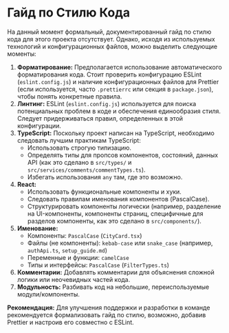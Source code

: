 # Гайд по Стилю Кода

На данный момент формальный, документированный гайд по стилю кода для этого проекта отсутствует. Однако, исходя из используемых технологий и конфигурационных файлов, можно выделить следующие моменты:

1.  **Форматирование:** Предполагается использование автоматического форматирования кода. Стоит проверить конфигурацию ESLint (`eslint.config.js`) и наличие конфигурационных файлов для Prettier (если используется, часто `.prettierrc` или секция в `package.json`), чтобы понять конкретные правила.
2.  **Линтинг:** ESLint (`eslint.config.js`) используется для поиска потенциальных проблем в коде и обеспечения единообразия стиля. Следует придерживаться правил, определенных в этой конфигурации.
3.  **TypeScript:** Поскольку проект написан на TypeScript, необходимо следовать лучшим практикам TypeScript:
    *   Использовать строгую типизацию.
    *   Определять типы для пропсов компонентов, состояний, данных API (как это сделано в `src/types/` и `src/services/comments/commentTypes.ts`).
    *   Избегать использования `any` там, где это возможно.
4.  **React:**
    *   Использовать функциональные компоненты и хуки.
    *   Следовать правилам именования компонентов (PascalCase).
    *   Структурировать компоненты логически (например, разделение на UI-компоненты, компоненты страниц, специфичные для разделов компоненты, как это сделано в `src/components/`).
5.  **Именование:**
    *   Компоненты: `PascalCase` (`CityCard.tsx`)
    *   Файлы (не компоненты): `kebab-case` или `snake_case` (например, `authApi.ts`, `setup_guide.md`)
    *   Переменные и функции: `camelCase`
    *   Типы и интерфейсы: `PascalCase` (`FilterTypes.ts`)
6.  **Комментарии:** Добавлять комментарии для объяснения сложной логики или неочевидных частей кода.
7.  **Модульность:** Разбивать код на небольшие, переиспользуемые модули/компоненты.

**Рекомендация:** Для улучшения поддержки и разработки в команде рекомендуется формализовать гайд по стилю, возможно, добавив Prettier и настроив его совместно с ESLint.
